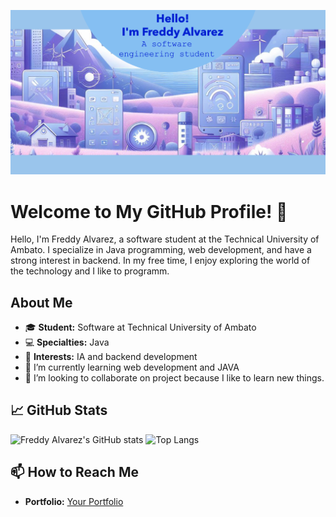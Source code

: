 
![Banner](banner.png)

# Welcome to My GitHub Profile! 👋
Hello, I'm Freddy Alvarez, a  software student at the Technical University of Ambato. I specialize in Java programming, web development, and have a strong interest in backend. 
In my free time, I enjoy exploring the world of the technology and I like to programm.

## About Me
- 🎓 **Student:** Software at Technical University of Ambato
- 💻 **Specialties:** Java
- 🤖 **Interests:** IA and backend development
- 🌱 I’m currently learning web development and JAVA
- 👯 I’m looking to collaborate on project because I like to learn new things.

## 📈 GitHub Stats
![Freddy Alvarez's GitHub stats](https://github-readme-stats.vercel.app/api?username=FreddyA12&show_icons=true&theme=radical) ![Top Langs](https://github-readme-stats.vercel.app/api/top-langs/?username=FreddyA12&layout=compact&theme=radical)

## 📫 How to Reach Me
- **Portfolio:** [Your Portfolio](your-website-url)
